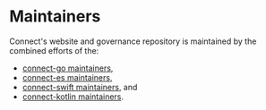 # Maintainers

Connect's website and governance repository is maintained by the combined
efforts of the:

- [connect-go maintainers][go],
- [connect-es maintainers][es],
- [connect-swift maintainers][swift], and
- [connect-kotlin maintainers][kotlin].

[go]: https://github.com/connectrpc/connect-go/blob/main/MAINTAINERS.md
[es]: https://github.com/connectrpc/connect-es/blob/main/MAINTAINERS.md
[swift]: https://github.com/connectrpc/connect-swift/blob/main/MAINTAINERS.md
[kotlin]: https://github.com/connectrpc/connect-kotlin/blob/main/MAINTAINERS.md
